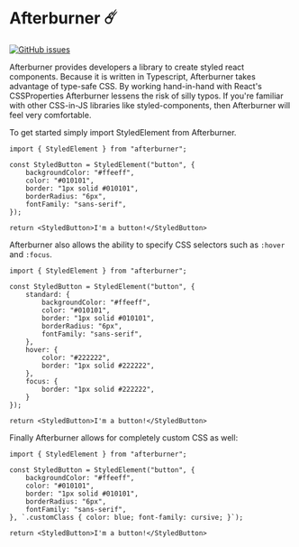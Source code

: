 # Afterburner ☄️

[![GitHub issues](https://img.shields.io/github/issues/pridgey/afterburner?label=Broken%20Stuff&style=flat-square)](https://github.com/pridgey/afterburner/issues)

Afterburner provides developers a library to create styled react components. Because it is written in Typescript, Afterburner takes advantage of type-safe CSS. By working hand-in-hand with React's CSSProperties Afterburner lessens the risk of silly typos. If you're familiar with other CSS-in-JS libraries like styled-components, then Afterburner will feel very comfortable.

To get started simply import StyledElement from Afterburner.

```
import { StyledElement } from "afterburner";

const StyledButton = StyledElement("button", {
    backgroundColor: "#ffeeff",
    color: "#010101",
    border: "1px solid #010101",
    borderRadius: "6px",
    fontFamily: "sans-serif",
});

return <StyledButton>I'm a button!</StyledButton>
```

Afterburner also allows the ability to specify CSS selectors such as `:hover` and `:focus`.

```
import { StyledElement } from "afterburner";

const StyledButton = StyledElement("button", {
    standard: {
        backgroundColor: "#ffeeff",
        color: "#010101",
        border: "1px solid #010101",
        borderRadius: "6px",
        fontFamily: "sans-serif",
    },
    hover: {
        color: "#222222",
        border: "1px solid #222222",
    },
    focus: {
        border: "1px solid #222222",
    }
});

return <StyledButton>I'm a button!</StyledButton>
```

Finally Afterburner allows for completely custom CSS as well:

```
import { StyledElement } from "afterburner";

const StyledButton = StyledElement("button", {
    backgroundColor: "#ffeeff",
    color: "#010101",
    border: "1px solid #010101",
    borderRadius: "6px",
    fontFamily: "sans-serif",
}, `.customClass { color: blue; font-family: cursive; }`);

return <StyledButton>I'm a button!</StyledButton>
```
